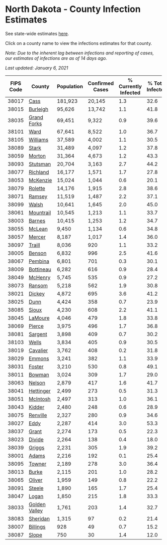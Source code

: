 # North Dakota - County Infection Estimates

See state-wide estimates [here](/infections/us-nd).

Click on a county name to view the infections estimates for that county.

*Note: Due to the inherent lag between infections and reporting of cases, our estimates of infections are as of 14 days ago.*

*Last updated: January 6, 2021*

|   FIPS Code |                         County |   Population |   Confirmed Cases |   % Currently Infected |   % Total Infected |
|-------------|--------------------------------|--------------|-------------------|------------------------|--------------------|
|       38017 |                   [Cass](cass) |      181,923 |            20,145 |                    1.3 |               32.6 |
|       38015 |           [Burleigh](burleigh) |       95,626 |            13,742 |                    1.1 |               41.8 |
|       38035 |     [Grand Forks](grand-forks) |       69,451 |             9,322 |                    0.9 |               39.6 |
|       38101 |                   [Ward](ward) |       67,641 |             8,522 |                    1.0 |               36.7 |
|       38105 |           [Williams](williams) |       37,589 |             4,002 |                    1.1 |               30.5 |
|       38089 |                 [Stark](stark) |       31,489 |             4,097 |                    1.2 |               37.8 |
|       38059 |               [Morton](morton) |       31,364 |             4,673 |                    1.2 |               43.3 |
|       38093 |           [Stutsman](stutsman) |       20,704 |             3,163 |                    2.7 |               44.2 |
|       38077 |           [Richland](richland) |       16,177 |             1,571 |                    1.7 |               27.8 |
|       38053 |           [McKenzie](mckenzie) |       15,024 |             1,044 |                    0.6 |               20.1 |
|       38079 |             [Rolette](rolette) |       14,176 |             1,915 |                    2.8 |               38.6 |
|       38071 |               [Ramsey](ramsey) |       11,519 |             1,487 |                    2.2 |               37.1 |
|       38099 |                 [Walsh](walsh) |       10,641 |             1,645 |                    2.0 |               45.0 |
|       38061 |         [Mountrail](mountrail) |       10,545 |             1,213 |                    1.1 |               33.7 |
|       38003 |               [Barnes](barnes) |       10,415 |             1,253 |                    1.2 |               34.7 |
|       38055 |               [McLean](mclean) |        9,450 |             1,134 |                    0.6 |               34.8 |
|       38057 |               [Mercer](mercer) |        8,187 |             1,017 |                    1.4 |               36.0 |
|       38097 |               [Traill](traill) |        8,036 |               920 |                    1.1 |               33.2 |
|       38005 |               [Benson](benson) |        6,832 |               996 |                    2.5 |               41.6 |
|       38067 |             [Pembina](pembina) |        6,801 |               701 |                    0.3 |               30.1 |
|       38009 |         [Bottineau](bottineau) |        6,282 |               616 |                    0.9 |               28.4 |
|       38049 |             [McHenry](mchenry) |        5,745 |               535 |                    0.9 |               27.2 |
|       38073 |               [Ransom](ransom) |        5,218 |               562 |                    1.9 |               30.8 |
|       38021 |               [Dickey](dickey) |        4,872 |               695 |                    3.6 |               41.2 |
|       38025 |                   [Dunn](dunn) |        4,424 |               358 |                    0.7 |               23.9 |
|       38085 |                 [Sioux](sioux) |        4,230 |               608 |                    2.2 |               41.1 |
|       38045 |             [LaMoure](lamoure) |        4,046 |               479 |                    1.8 |               33.8 |
|       38069 |               [Pierce](pierce) |        3,975 |               496 |                    1.7 |               36.8 |
|       38081 |             [Sargent](sargent) |        3,898 |               409 |                    0.7 |               30.2 |
|       38103 |                 [Wells](wells) |        3,834 |               405 |                    0.9 |               30.5 |
|       38019 |           [Cavalier](cavalier) |        3,762 |               408 |                    0.2 |               31.8 |
|       38029 |               [Emmons](emmons) |        3,241 |               382 |                    1.1 |               33.9 |
|       38031 |               [Foster](foster) |        3,210 |               530 |                    0.8 |               49.1 |
|       38011 |               [Bowman](bowman) |        3,024 |               309 |                    1.7 |               29.0 |
|       38063 |               [Nelson](nelson) |        2,879 |               417 |                    1.6 |               41.7 |
|       38041 |         [Hettinger](hettinger) |        2,499 |               273 |                    0.5 |               31.3 |
|       38051 |           [McIntosh](mcintosh) |        2,497 |               313 |                    1.0 |               36.1 |
|       38043 |               [Kidder](kidder) |        2,480 |               248 |                    0.6 |               28.9 |
|       38075 |           [Renville](renville) |        2,327 |               280 |                    0.9 |               34.6 |
|       38027 |                   [Eddy](eddy) |        2,287 |               414 |                    3.0 |               53.3 |
|       38037 |                 [Grant](grant) |        2,274 |               173 |                    0.5 |               22.3 |
|       38023 |               [Divide](divide) |        2,264 |               138 |                    0.4 |               18.0 |
|       38039 |               [Griggs](griggs) |        2,231 |               305 |                    1.9 |               39.2 |
|       38001 |                 [Adams](adams) |        2,216 |               192 |                    0.1 |               25.4 |
|       38095 |               [Towner](towner) |        2,189 |               278 |                    3.0 |               36.4 |
|       38013 |                 [Burke](burke) |        2,115 |               201 |                    1.0 |               28.2 |
|       38065 |               [Oliver](oliver) |        1,959 |               149 |                    0.8 |               22.2 |
|       38091 |               [Steele](steele) |        1,890 |               165 |                    1.7 |               25.4 |
|       38047 |                 [Logan](logan) |        1,850 |               215 |                    1.8 |               33.3 |
|       38033 | [Golden Valley](golden-valley) |        1,761 |               203 |                    1.4 |               32.7 |
|       38083 |           [Sheridan](sheridan) |        1,315 |                97 |                    0.2 |               21.4 |
|       38007 |           [Billings](billings) |          928 |                49 |                    0.7 |               15.2 |
|       38087 |                 [Slope](slope) |          750 |                30 |                    1.4 |               12.0 |